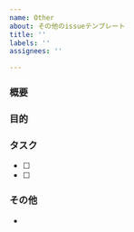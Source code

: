```yaml
---
name: Other
about: その他のissueテンプレート
title: ''
labels: ''
assignees: ''

---
```


### 概要


### 目的


### タスク
- [ ] 
- [ ] 

### その他
-
